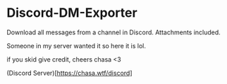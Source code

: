 # Discord-DM-Exporter
Download all messages from a channel in Discord. Attachments included.

Someone in my server wanted it so here it is lol.

if you skid give credit, cheers
chasa <3


(Discord Server)[https://chasa.wtf/discord]
